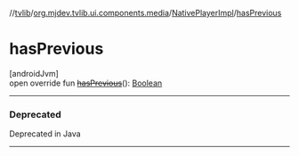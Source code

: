//[tvlib](../../../index.md)/[org.mjdev.tvlib.ui.components.media](../index.md)/[NativePlayerImpl](index.md)/[hasPrevious](has-previous.md)

# hasPrevious

[androidJvm]\
open override fun [~~hasPrevious~~](has-previous.md)(): [Boolean](https://kotlinlang.org/api/latest/jvm/stdlib/kotlin/-boolean/index.html)

---

### Deprecated

Deprecated in Java

---
